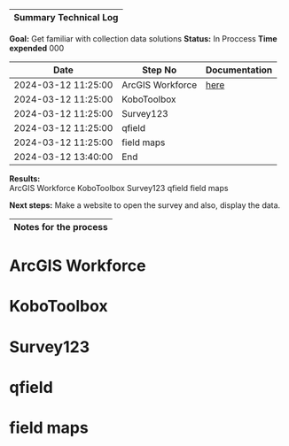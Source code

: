 
| **Summary Technical Log**                                 |
|-----------------------------------------------------------|

**Goal:** Get familiar with collection data solutions 
**Status:** In Proccess
**Time expended**         000    

| **Date**              | **Step No**              | **Documentation** |
|-----------------------|--------------------------|-------------------|
| 2024-03-12 11:25:00   | ArcGIS Workforce         | [here](https://fleming.maps.arcgis.com/apps/workforce/projects/13b23d4f37834ed9b7aa03f814078f0e/dispatch/assignments)      |
| 2024-03-12 11:25:00   | KoboToolbox              |       |
| 2024-03-12 11:25:00   | Survey123                |       |
| 2024-03-12 11:25:00   | qfield                   |      |
| 2024-03-12 11:25:00   | field maps               |       |
| 2024-03-12 13:40:00   | End                      |

**Results:**  
ArcGIS Workforce
KoboToolbox
Survey123
qfield
field maps


**Next steps:**
Make a website to open the survey and also, display the data.

| **Notes for the process**                                |
|-----------------------------------------------------------|

# ArcGIS Workforce

# KoboToolbox

# Survey123

# qfield

# field maps
